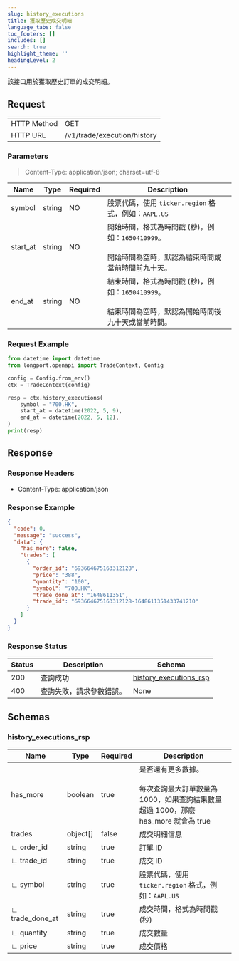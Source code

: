 ```yaml
---
slug: history_executions
title: 獲取歷史成交明細
language_tabs: false
toc_footers: []
includes: []
search: true
highlight_theme: ''
headingLevel: 2
---
```


該接口用於獲取歷史訂單的成交明細。

<SDKLinks module="trade" klass="TradeContext" method="history_executions" />

##

## Request

<table className="http-basic">
<tbody>
<tr><td className="http-basic-key">HTTP Method</td><td>GET</td></tr>
<tr><td className="http-basic-key">HTTP URL</td><td>/v1/trade/execution/history </td></tr>
</tbody>
</table>

### Parameters

> Content-Type: application/json; charset=utf-8

| Name     | Type   | Required | Description                                                                                                   |
| -------- | ------ | -------- | ------------------------------------------------------------------------------------------------------------- |
| symbol   | string | NO       | 股票代碼，使用 `ticker.region` 格式，例如：`AAPL.US`                                                          |
| start_at | string | NO       | 開始時間，格式為時間戳 (秒)，例如：`1650410999`。<br/><br/>開始時間為空時，默認為結束時間或當前時間前九十天。 |
| end_at   | string | NO       | 結束時間，格式為時間戳 (秒)，例如：`1650410999`。<br/><br/>結束時間為空時，默認為開始時間後九十天或當前時間。 |

### Request Example

```python
from datetime import datetime
from longport.openapi import TradeContext, Config

config = Config.from_env()
ctx = TradeContext(config)

resp = ctx.history_executions(
    symbol = "700.HK",
    start_at = datetime(2022, 5, 9),
    end_at = datetime(2022, 5, 12),
)
print(resp)
```

## Response

### Response Headers

- Content-Type: application/json

### Response Example

```json
{
  "code": 0,
  "message": "success",
  "data": {
    "has_more": false,
    "trades": [
      {
        "order_id": "693664675163312128",
        "price": "388",
        "quantity": "100",
        "symbol": "700.HK",
        "trade_done_at": "1648611351",
        "trade_id": "693664675163312128-1648611351433741210"
      }
    ]
  }
}
```

### Response Status

| Status | Description              | Schema                                                  |
| ------ | ------------------------ | ------------------------------------------------------- |
| 200    | 查詢成功                 | [history_executions_rsp](#schemahistory_executions_rsp) |
| 400    | 查詢失敗，請求參數錯誤。 | None                                                    |

<aside className="success">
</aside>

## Schemas

### history_executions_rsp

<a id="schemahistory_executions_rsp"></a>
<a id="schemahistory_executions_rsp"></a>

| Name            | Type     | Required | Description                                                                                                   |
| --------------- | -------- | -------- | ------------------------------------------------------------------------------------------------------------- |
| has_more        | boolean  | true     | 是否還有更多數據。<br/><br/>每次查詢最大訂單數量為 1000，如果查詢結果數量超過 1000，那麽 has_more 就會為 true |
| trades          | object[] | false    | 成交明細信息                                                                                                  |
| ∟ order_id      | string   | true     | 訂單 ID                                                                                                       |
| ∟ trade_id      | string   | true     | 成交 ID                                                                                                       |
| ∟ symbol        | string   | true     | 股票代碼，使用 `ticker.region` 格式，例如：`AAPL.US`                                                          |
| ∟ trade_done_at | string   | true     | 成交時間，格式為時間戳 (秒)                                                                                   |
| ∟ quantity      | string   | true     | 成交數量                                                                                                      |
| ∟ price         | string   | true     | 成交價格                                                                                                      |
